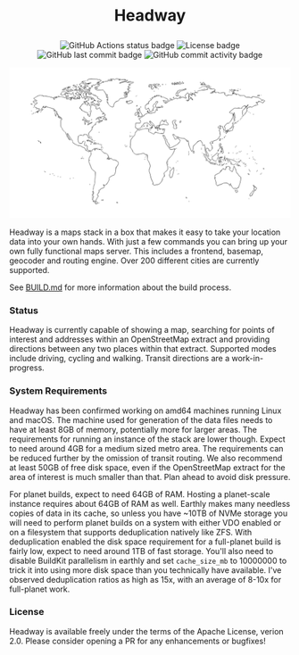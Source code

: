 # <p align=center>Headway</p>

<p align=center>
<img alt="GitHub Actions status badge" src="https://github.com/headwaymaps/headway/actions/workflows/main.yml/badge.svg?branch=main"/>
<img alt="License badge" src="https://img.shields.io/github/license/headwaymaps/headway"/>
<img alt="GitHub last commit badge" src="https://img.shields.io/github/last-commit/headwaymaps/headway"/>
<img alt="GitHub commit activity badge" src="https://img.shields.io/github/commit-activity/m/headwaymaps/headway"/>
</p>

<p align=center>
<picture>
<source media="(prefers-color-scheme: dark)" srcset="assets/world_dark.svg?raw=true">
<img alt="World map image" src="assets/world_light.svg?raw=true">
</picture>
</p>

Headway is a maps stack in a box that makes it easy to take your location data into your own hands. With just a few commands you can bring up your own fully functional maps server. This includes a frontend, basemap, geocoder and routing engine. Over 200 different cities are currently supported.

See [BUILD.md](./BUILD.md) for more information about the build process.

### Status

Headway is currently capable of showing a map, searching for points of interest and addresses within an OpenStreetMap extract and providing directions between any two places within that extract. Supported modes include driving, cycling and walking. Transit directions are a work-in-progress.

### System Requirements

Headway has been confirmed working on amd64 machines running Linux and macOS. The machine used for generation of the data files needs to have at least 8GB of memory, potentially more for larger areas. The requirements for running an instance of the stack are lower though. Expect to need around 4GB for a medium sized metro area. The requirements can be reduced further by the omission of transit routing. We also recommend at least 50GB of free disk space, even if the OpenStreetMap extract for the area of interest is much smaller than that. Plan ahead to avoid disk pressure.

For planet builds, expect to need 64GB of RAM. Hosting a planet-scale instance requires about 64GB of RAM as well. Earthly makes many needless copies of data in its cache, so unless you have ~10TB of NVMe storage you will need to perform planet builds on a system with either VDO enabled or on a filesystem that supports deduplication natively like ZFS. With deduplication enabled the disk space requirement for a full-planet build is fairly low, expect to need around 1TB of fast storage. You'll also need to disable BuildKit parallelism in earthly and set `cache_size_mb` to 10000000 to trick it into using more disk space than you technically have available. I've observed deduplication ratios as high as 15x, with an average of 8-10x for full-planet work.

### License

Headway is available freely under the terms of the Apache License, verion 2.0. Please consider opening a PR for any enhancements or bugfixes!

